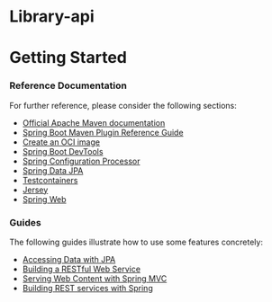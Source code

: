 # Library-api

# Getting Started

### Reference Documentation
For further reference, please consider the following sections:

* [Official Apache Maven documentation](https://maven.apache.org/guides/index.html)
* [Spring Boot Maven Plugin Reference Guide](https://docs.spring.io/spring-boot/docs/2.6.1/maven-plugin/reference/html/)
* [Create an OCI image](https://docs.spring.io/spring-boot/docs/2.6.1/maven-plugin/reference/html/#build-image)
* [Spring Boot DevTools](https://docs.spring.io/spring-boot/docs/2.6.1/reference/htmlsingle/#using-boot-devtools)
* [Spring Configuration Processor](https://docs.spring.io/spring-boot/docs/2.6.1/reference/htmlsingle/#configuration-metadata-annotation-processor)
* [Spring Data JPA](https://docs.spring.io/spring-boot/docs/2.6.1/reference/htmlsingle/#boot-features-jpa-and-spring-data)
* [Testcontainers](https://www.testcontainers.org/)
* [Jersey](https://docs.spring.io/spring-boot/docs/2.6.1/reference/htmlsingle/#boot-features-jersey)
* [Spring Web](https://docs.spring.io/spring-boot/docs/2.6.1/reference/htmlsingle/#boot-features-developing-web-applications)

### Guides
The following guides illustrate how to use some features concretely:

* [Accessing Data with JPA](https://spring.io/guides/gs/accessing-data-jpa/)
* [Building a RESTful Web Service](https://spring.io/guides/gs/rest-service/)
* [Serving Web Content with Spring MVC](https://spring.io/guides/gs/serving-web-content/)
* [Building REST services with Spring](https://spring.io/guides/tutorials/bookmarks/)

